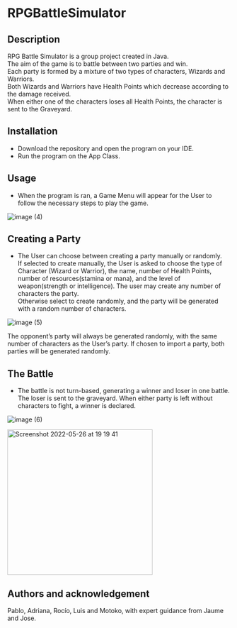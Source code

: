 # RPGBattleSimulator

## Description

RPG Battle Simulator is a group project created in Java.\
The aim of the game is to battle between two parties and win.\
Each party is formed by a mixture of two types of characters, Wizards and Warriors.\
Both Wizards and Warriors have Health Points which decrease according to the damage received.\
When either one of the characters loses all Health Points, the character is sent to the Graveyard.

## Installation
-	Download the repository  and open the program on your IDE.
-	Run the program on the App Class.
## Usage
-	When the program is ran, a Game Menu will appear for the User to follow the necessary steps to play the game.

![image (4)](https://user-images.githubusercontent.com/100127995/170539936-703ab834-ba1b-43ae-9f13-f4c6b4dad606.png)

## Creating a Party
- The User can choose between creating a party manually or randomly.  
If selected to create manually, the User is asked to choose the type of Character (Wizard or Warrior), the name, number of Health Points, number of resources(stamina or mana), and the level of weapon(strength or intelligence). The user may create any number of characters the party.\
Otherwise select to create randomly, and the party will be generated with a random number of characters. 

![image (5)](https://user-images.githubusercontent.com/100127995/170540160-d8695601-d15b-4172-8381-135744c86bac.png)

The opponent’s party will always be generated randomly, with the same number of characters as the User’s party. 
If chosen to import a party, both parties will be generated randomly.

## The Battle
- The battle is not turn-based, generating a winner and loser in one battle. The loser is sent to the graveyard.
When either party is left without characters to fight, a winner is declared.
 

![image (6)](https://user-images.githubusercontent.com/100127995/170540275-1091eae0-f39f-40c9-b06d-0930654b8f2e.png)

<img width="328" alt="Screenshot 2022-05-26 at 19 19 41" src="https://user-images.githubusercontent.com/100127995/170541226-169b32bf-504c-4e27-a5b6-03b9172e108a.png">

## Authors and acknowledgement
 Pablo, Adriana, Rocío, Luis and Motoko, with expert guidance from Jaume and Jose.
